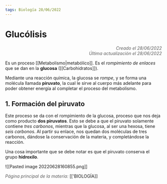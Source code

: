 ```yaml
---
tags: Biología 28/06/2022
---
```


# Glucólisis
<div style="text-align: right; opacity: 0.7; font-style: italic;">Creado el 28/06/2022</div>
<div style="text-align: right; opacity: 0.7; font-style: italic;">Última actualización el 28/06/2022</div>

Es un proceso [[Metabolismo|metabólico]]. Es el *rompimiento de enlaces* que se dan en la **glucosa** ([[Carbohidratos]]).

Mediante una reacción química, la glucosa se *rompe*, y se forma una molécula llamada **piruvato**, la cual le sirve al cuerpo más adelante para poder obtener energía al completar el proceso del metabolismo.

## 1. Formación del piruvato

Este proceso se da con el rompimiento de la glucosa, proceso que nos deja como producto **dos piruvatos**. Esto se debe a que el piruvato solamente contiene *tres carbonos*, mientras que la glucosa, al ser una hexosa, tiene *seis carbonos*. Al partir su enlace, nos quedan dos moléculas de tres carbonos, dándose la conservación de la materia, y completándose la reacción.

Una cosa importante que se debe notar es que el piruvato conserva el grupo **hidroxilo**.

![[Pasted image 20220628160855.png]]

<span style="opacity: 0.7; font-style: italic;">Página principal de la materia:</span> [['BIOLOGÍA]]